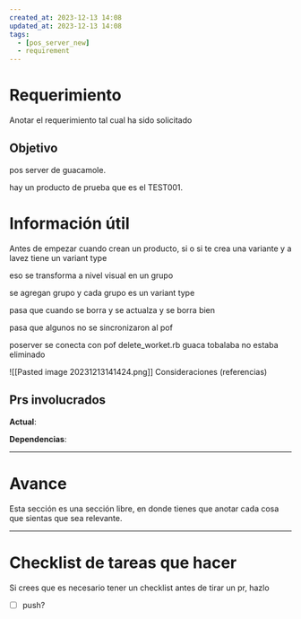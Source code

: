 ```yaml
---
created_at: 2023-12-13 14:08
updated_at: 2023-12-13 14:08
tags:
  - [pos_server_new]
  - requirement
---
```




# Requerimiento

Anotar el requerimiento tal cual ha sido solicitado


## Objetivo

pos server de guacamole.

hay un producto de prueba que es el TEST001.

# Información útil

Antes de empezar
cuando crean un producto, si o si te crea una variante y a lavez tiene un variant type

eso se transforma a nivel visual en un grupo

se agregan grupo y cada grupo es un variant type

pasa que cuando se borra y se actualza y se borra bien



pasa que algunos no se sincronizaron al pof

poserver se conecta con pof delete_worket.rb
guaca tobalaba no estaba eliminado

![[Pasted image 20231213141424.png]]
Consideraciones (referencias)

## Prs involucrados

**Actual**:

**Dependencias**:

---
# Avance

Esta sección es una sección libre, en donde tienes que anotar cada cosa que sientas que sea relevante.



---
# Checklist de tareas que hacer 

Si crees que es necesario tener un checklist antes de tirar un pr, hazlo

- [ ] push?